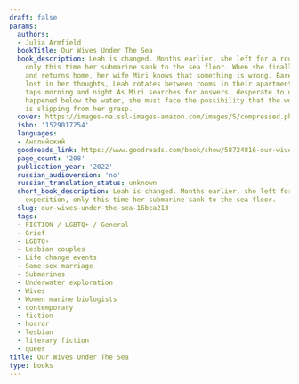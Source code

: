 ```yaml
---
draft: false
params:
  authors:
  - Julia Armfield
  bookTitle: Our Wives Under The Sea
  book_description: Leah is changed. Months earlier, she left for a routine expedition,
    only this time her submarine sank to the sea floor. When she finally surfaces
    and returns home, her wife Miri knows that something is wrong. Barely eating and
    lost in her thoughts, Leah rotates between rooms in their apartment, running the
    taps morning and night.As Miri searches for answers, desperate to understand what
    happened below the water, she must face the possibility that the woman she loves
    is slipping from her grasp.
  cover: https://images-na.ssl-images-amazon.com/images/S/compressed.photo.goodreads.com/books/1636047905i/58724816.jpg
  isbn: '1529017254'
  languages:
  - Английский
  goodreads_link: https://www.goodreads.com/book/show/58724816-our-wives-under-the-sea
  page_count: '208'
  publication_year: '2022'
  russian_audioversion: 'no'
  russian_translation_status: unknown
  short_book_description: Leah is changed. Months earlier, she left for a routine
    expedition, only this time her submarine sank to the sea floor.
  slug: our-wives-under-the-sea-16bca213
  tags:
  - FICTION / LGBTQ+ / General
  - Grief
  - LGBTQ+
  - Lesbian couples
  - Life change events
  - Same-sex marriage
  - Submarines
  - Underwater exploration
  - Wives
  - Women marine biologists
  - contemporary
  - fiction
  - horror
  - lesbian
  - literary fiction
  - queer
title: Our Wives Under The Sea
type: books
---
```

